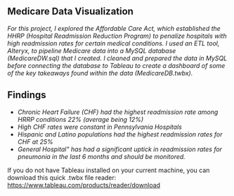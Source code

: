 ## Medicare Data Visualization

<i> For this project, I explored the Affordable Care Act, which established the HHRP (Hospital Readmission Reduction Program) to penalize hospitals with high readmission rates for certain medical conditions. I used an ETL tool, Alteryx, to pipeline Medicare data into a MySQL database (MedicareDW.sql) that I created. I cleaned and prepared the data in MySQL before connecting the database to Tableau to create a dashboard of some of the key takeaways found within the data (MedicareDB.twbx). 
 </i>

## Findings

<i><ul>
  <li>Chronic Heart Failure (CHF) had the highest readmission rate among HRRP conditions 22% (average being 12%)
</li>
  <li>High CHF rates were constant in Pennsylvania Hospitals</li>
  <li>Hispanic and Latino populations had the highest readmission rates for CHF at 25%
</li>
  <li>General Hospital" has had a significant uptick in readmission rates for pneumonia in the last 6 months and should be monitored.
</li></i>
</ul>

If you do not have Tableau installed on your current machine, you can download this quick .twbx file reader:
https://www.tableau.com/products/reader/download
